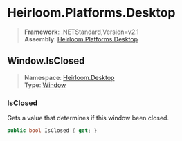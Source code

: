 # Heirloom.Platforms.Desktop

> **Framework**: .NETStandard,Version=v2.1  
> **Assembly**: [Heirloom.Platforms.Desktop][0]  

## Window.IsClosed

> **Namespace**: [Heirloom.Desktop][0]  
> **Type**: [Window][1]  

### IsClosed

Gets a value that determines if this window been closed.

```cs
public bool IsClosed { get; }
```

[0]: ../../../Heirloom.Platforms.Desktop.md
[1]: ../Window.md
